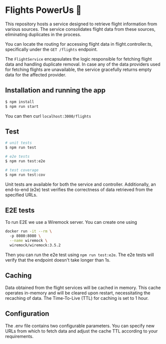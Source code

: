 # Flights PowerUs 🛫

This repository hosts a service designed to retrieve flight information from various sources. The service consolidates flight data from these sources, eliminating duplicates in the process.

You can locate the routing for accessing flight data in flight.controller.ts, specifically under the `GET /flights` endpoint.

The `FlightService` encapsulates the logic responsible for fetching flight data and handling duplicate removal. In case any of the data providers used for fetching flights are unavailable, the service gracefully returns empty data for the affected provider.

## Installation and running the app

```bash
$ npm install
$ npm run start
```
You can then curl `localhost:3000/flights`

## Test

```bash
# unit tests
$ npm run test

# e2e tests
$ npm run test:e2e

# test coverage
$ npm run test:cov
```
Unit tests are available for both the service and controller. Additionally, an end-to-end (e2e) test verifies the correctness of data retrieved from the specified URLs.

## E2E tests
To run E2E we use a Wiremock server. You can create one using 
```bash
docker run -it --rm \            
  -p 8080:8080 \
  --name wiremock \
  wiremock/wiremock:3.5.2
```
Then you can run the e2e test using `npm run test:e2e`. The e2e tests will verify that the endpoint doesn't take longer than 1s.

## Caching
Data obtained from the flight services will be cached in memory. This cache operates in-memory and will be cleared upon restart, necessitating the recaching of data. The Time-To-Live (TTL) for caching is set to 1 hour.

## Configuration
The .env file contains two configurable parameters. You can specify new URLs from which to fetch data and adjust the cache TTL according to your requirements.
